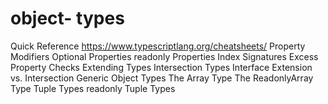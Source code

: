 # object- types
Quick Reference
  https://www.typescriptlang.org/cheatsheets/
Property Modifiers
  Optional Properties
  readonly Properties
  Index Signatures
Excess Property Checks
Extending Types
Intersection Types
Interface Extension vs. Intersection
Generic Object Types
  The Array Type
  The ReadonlyArray Type
  Tuple Types
  readonly Tuple Types
